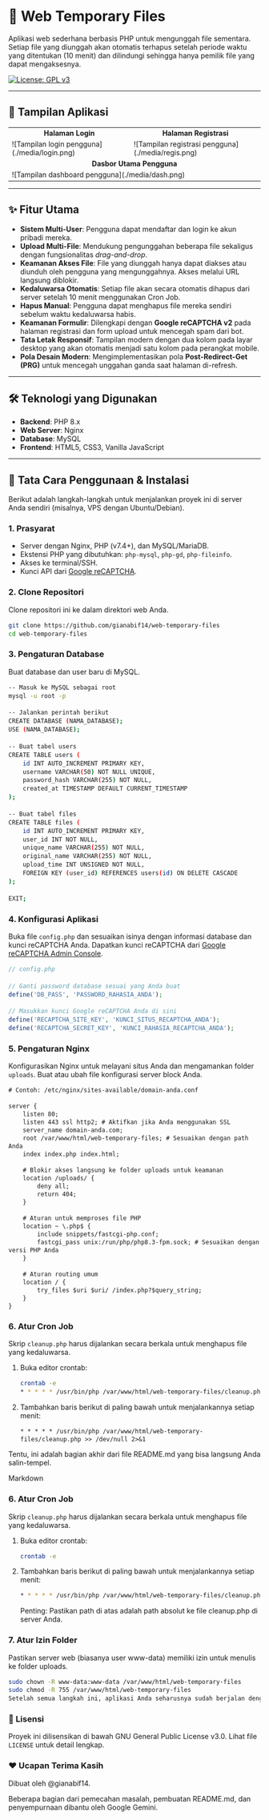 # 📂 Web Temporary Files

Aplikasi web sederhana berbasis PHP untuk mengunggah file sementara. Setiap file yang diunggah akan otomatis terhapus setelah periode waktu yang ditentukan (10 menit) dan dilindungi sehingga hanya pemilik file yang dapat mengaksesnya.

[![License: GPL v3](https://img.shields.io/badge/License-GPLv3-blue.svg)](https://www.gnu.org/licenses/gpl-3.0)

---

## 📸 Tampilan Aplikasi

<table>
  <tr>
    <td align="center"><strong>Halaman Login</strong></td>
    <td align="center"><strong>Halaman Registrasi</strong></td>
  </tr>
  <tr>
    <td>![Tampilan login pengguna](./media/login.png)</td>
    <td>![Tampilan registrasi pengguna](./media/regis.png)</td>
  </tr>
  <tr>
    <td colspan="2" align="center"><strong>Dasbor Utama Pengguna</strong></td>
  </tr>
    <tr>
    <td colspan="2">![Tampilan dashboard pengguna](./media/dash.png)</td>
  </tr>
</table>

---

## ✨ Fitur Utama

- **Sistem Multi-User**: Pengguna dapat mendaftar dan login ke akun pribadi mereka.
- **Upload Multi-File**: Mendukung pengunggahan beberapa file sekaligus dengan fungsionalitas *drag-and-drop*.
- **Keamanan Akses File**: File yang diunggah hanya dapat diakses atau diunduh oleh pengguna yang mengunggahnya. Akses melalui URL langsung diblokir.
- **Kedaluwarsa Otomatis**: Setiap file akan secara otomatis dihapus dari server setelah 10 menit menggunakan Cron Job.
- **Hapus Manual**: Pengguna dapat menghapus file mereka sendiri sebelum waktu kedaluwarsa habis.
- **Keamanan Formulir**: Dilengkapi dengan **Google reCAPTCHA v2** pada halaman registrasi dan form upload untuk mencegah spam dari bot.
- **Tata Letak Responsif**: Tampilan modern dengan dua kolom pada layar desktop yang akan otomatis menjadi satu kolom pada perangkat mobile.
- **Pola Desain Modern**: Mengimplementasikan pola **Post-Redirect-Get (PRG)** untuk mencegah unggahan ganda saat halaman di-refresh.

---

## 🛠️ Teknologi yang Digunakan

- **Backend**: PHP 8.x
- **Web Server**: Nginx
- **Database**: MySQL
- **Frontend**: HTML5, CSS3, Vanilla JavaScript

---

## 🚀 Tata Cara Penggunaan & Instalasi

Berikut adalah langkah-langkah untuk menjalankan proyek ini di server Anda sendiri (misalnya, VPS dengan Ubuntu/Debian).

### 1. Prasyarat
- Server dengan Nginx, PHP (v7.4+), dan MySQL/MariaDB.
- Ekstensi PHP yang dibutuhkan: `php-mysql`, `php-gd`, `php-fileinfo`.
- Akses ke terminal/SSH.
- Kunci API dari [Google reCAPTCHA](https://www.google.com/recaptcha/admin/create).

### 2. Clone Repositori
Clone repositori ini ke dalam direktori web Anda.

```bash
git clone https://github.com/gianabif14/web-temporary-files
cd web-temporary-files
```

### 3. Pengaturan Database
Buat database dan user baru di MySQL.

```bash
-- Masuk ke MySQL sebagai root
mysql -u root -p

-- Jalankan perintah berikut
CREATE DATABASE (NAMA_DATABASE);
USE (NAMA_DATABASE);

-- Buat tabel users
CREATE TABLE users (
    id INT AUTO_INCREMENT PRIMARY KEY,
    username VARCHAR(50) NOT NULL UNIQUE,
    password_hash VARCHAR(255) NOT NULL,
    created_at TIMESTAMP DEFAULT CURRENT_TIMESTAMP
);

-- Buat tabel files
CREATE TABLE files (
    id INT AUTO_INCREMENT PRIMARY KEY,
    user_id INT NOT NULL,
    unique_name VARCHAR(255) NOT NULL,
    original_name VARCHAR(255) NOT NULL,
    upload_time INT UNSIGNED NOT NULL,
    FOREIGN KEY (user_id) REFERENCES users(id) ON DELETE CASCADE
);

EXIT;
```
### 4. Konfigurasi Aplikasi
Buka file `config.php` dan sesuaikan isinya dengan informasi database dan kunci reCAPTCHA Anda. Dapatkan kunci reCAPTCHA dari [Google reCAPTCHA Admin Console](https://www.google.com/recaptcha/admin/create).

```php
// config.php

// Ganti password database sesuai yang Anda buat
define('DB_PASS', 'PASSWORD_RAHASIA_ANDA');

// Masukkan kunci Google reCAPTCHA Anda di sini
define('RECAPTCHA_SITE_KEY', 'KUNCI_SITUS_RECAPTCHA_ANDA');
define('RECAPTCHA_SECRET_KEY', 'KUNCI_RAHASIA_RECAPTCHA_ANDA');
```
### 5. Pengaturan Nginx
Konfigurasikan Nginx untuk melayani situs Anda dan mengamankan folder `uploads`. Buat atau ubah file konfigurasi server block Anda.

```nginx
# Contoh: /etc/nginx/sites-available/domain-anda.conf

server {
    listen 80;
    listen 443 ssl http2; # Aktifkan jika Anda menggunakan SSL
    server_name domain-anda.com;
    root /var/www/html/web-temporary-files; # Sesuaikan dengan path Anda
    index index.php index.html;

    # Blokir akses langsung ke folder uploads untuk keamanan
    location /uploads/ {
        deny all;
        return 404;
    }

    # Aturan untuk memproses file PHP
    location ~ \.php$ {
        include snippets/fastcgi-php.conf;
        fastcgi_pass unix:/run/php/php8.3-fpm.sock; # Sesuaikan dengan versi PHP Anda
    }

    # Aturan routing umum
    location / {
        try_files $uri $uri/ /index.php?$query_string;
    }
}
```
### 6. Atur Cron Job
Skrip `cleanup.php` harus dijalankan secara berkala untuk menghapus file yang kedaluwarsa.

1. Buka editor crontab:
   ```bash
   crontab -e
   * * * * * /usr/bin/php /var/www/html/web-temporary-files/cleanup.php >> /dev/null 2>&1
   ```
2. Tambahkan baris berikut di paling bawah untuk menjalankannya setiap menit:
   ```
   * * * * * /usr/bin/php /var/www/html/web-temporary-files/cleanup.php >> /dev/null 2>&1
   ```
Tentu, ini adalah bagian akhir dari file README.md yang bisa langsung Anda salin-tempel.

Markdown

### 6. Atur Cron Job
Skrip `cleanup.php` harus dijalankan secara berkala untuk menghapus file yang kedaluwarsa.

1. Buka editor crontab:
   ```bash
   crontab -e
   ```
2. Tambahkan baris berikut di paling bawah untuk menjalankannya setiap menit:
   ```bash
   * * * * * /usr/bin/php /var/www/html/web-temporary-files/cleanup.php >> /dev/null 2>&1
   ```
   Penting: Pastikan path di atas adalah path absolut ke file cleanup.php di server Anda.
   
### 7. Atur Izin Folder
Pastikan server web (biasanya user www-data) memiliki izin untuk menulis ke folder uploads.
```bash
sudo chown -R www-data:www-data /var/www/html/web-temporary-files
sudo chmod -R 755 /var/www/html/web-temporary-files
Setelah semua langkah ini, aplikasi Anda seharusnya sudah berjalan dengan baik.
```
### 📜 Lisensi
Proyek ini dilisensikan di bawah GNU General Public License v3.0. Lihat file `LICENSE` untuk detail lengkap.

### ❤️ Ucapan Terima Kasih
Dibuat oleh @gianabif14.

Beberapa bagian dari pemecahan masalah, pembuatan README.md, dan penyempurnaan dibantu oleh Google Gemini.
